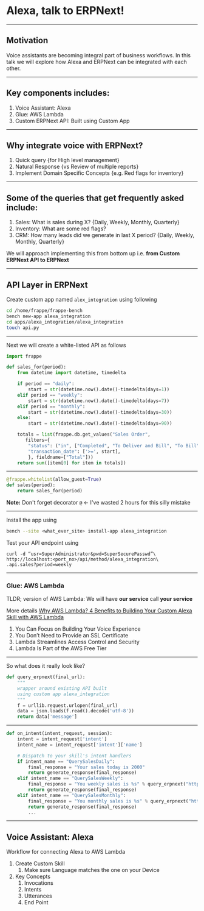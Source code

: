 # Alexa, talk to ERPNext!
---
<!-- footer: Copyright © 2016, Fafadia Tech. -->

## Motivation

Voice assistants are becoming integral part of business workflows. In this talk we will explore how Alexa and ERPNext can be integrated with each other. 

---

## Key components includes:

1. Voice Assistant: Alexa
1. Glue: AWS Lambda
1. Custom ERPNext API: Built using Custom App

---

## Why integrate voice with ERPNext?

1. Quick query {for High level management}
2. Natural Response {vs Review of multiple reports}
3. Implement Domain Specific Concepts {e.g. Red flags for inventory}

---

## Some of the queries that get frequently asked include: 

1. Sales: What is sales during X? {Daily, Weekly, Monthly, Quarterly}
1. Inventory: What are some red flags?
1. CRM: How many leads did we generate in last X period? {Daily, Weekly, Monthly, Quarterly}

We will approach implementing this from bottom up i.e. **from Custom ERPNext API to ERPNext**

---

## API Layer in ERPNext

Create custom app named `alex_integration` using following

```sh
cd /home/frappe/frappe-bench
bench new-app alexa_integration
cd apps/alexa_integration/alexa_integration
touch api.py
```
---

Next we will create a white-listed API as follows

```python
import frappe

def sales_for(period):
    from datetime import datetime, timedelta

    if period == "daily":
        start = str(datetime.now().date()-timedelta(days=1))
    elif period == "weekly":
        start = str(datetime.now().date()-timedelta(days=7))
    elif period == "monthly":
        start = str(datetime.now().date()-timedelta(days=30))
    else:
        start = str(datetime.now().date()-timedelta(days=90))

    totals = list(frappe.db.get_values("Sales Order",
       filters={
        "status": ("in", ["Completed", "To Deliver and Bill", "To Bill", "Closed"]),
        "transaction_date": ['>=', start],
        }, fieldname=["Total"]))
    return sum([item[0] for item in totals])
```
---

```python
@frappe.whitelist(allow_guest=True)
def sales(period):
    return sales_for(period)
```

**Note:** Don't forget decorator `@` <- I've wasted 2 hours for this silly mistake

---

Install the app using

```sh
bench --site <what_ever_site> install-app alexa_integration
```

Test your API endpoint using

```
curl -d “usr=SuperAdministrator&pwd=SuperSecurePasswd”\
http://localhost:<port_no>/api/method/alexa_integration\
.api.sales?period=weekly
```
---

### Glue: AWS Lambda

TLDR; version of AWS Lambda: We will have **our service** call **your service**

More details [Why AWS Lambda? 4 Benefits to Building Your Custom Alexa Skill with AWS Lambda](https://developer.amazon.com/blogs/alexa/post/ba9a0041-d842-4908-9f22-96737252dd3e/why-lambda-4-benefits-to-using-aws-lambda-for-your-custom-skill) 

1. You Can Focus on Building Your Voice Experience
1. You Don’t Need to Provide an SSL Certificate
1. Lambda Streamlines Access Control and Security
1. Lambda Is Part of the AWS Free Tier

---

So what does it really look like?

```python
def query_erpnext(final_url):
    """
    wrapper around existing API built
    using custom app alexa_integration
    """
    f = urllib.request.urlopen(final_url)
    data = json.loads(f.read().decode('utf-8'))
    return data['message']
```

---

```python
def on_intent(intent_request, session):
    intent = intent_request['intent']
    intent_name = intent_request['intent']['name']

    # Dispatch to your skill's intent handlers
    if intent_name == "QuerySalesDaily":
        final_response = "Your sales today is 2000"
        return generate_response(final_response)
    elif intent_name == "QuerySalesWeekly":
        final_response = "You weekly sales is %s" % query_erpnext("http://68.183.82.86:83/api/method/alexa_integration.api.sales?period=weekly")
        return generate_response(final_response)
    elif intent_name == "QuerySalesMonthly":
        final_response = "You monthly sales is %s" % query_erpnext("http://68.183.82.86:83/api/method/alexa_integration.api.sales?period=monthly")
        return generate_response(final_response)
        ...
```
---
## Voice Assistant: Alexa

Workflow for connecting Alexa to AWS Lambda

1. Create Custom Skill
    1. Make sure Language matches the one on your Device
2. Key Concepts
    1. Invocations
    2. Intents
    3. Utterances
    4. End Point
